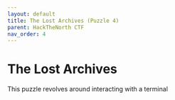 ```yaml
---
layout: default
title: The Lost Archives (Puzzle 4)
parent: HackTheNorth CTF
nav_order: 4
---
```


# The Lost Archives

This puzzle revolves around interacting with a terminal 